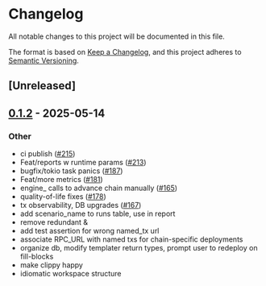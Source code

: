 # Changelog

All notable changes to this project will be documented in this file.

The format is based on [Keep a Changelog](https://keepachangelog.com/en/1.0.0/),
and this project adheres to [Semantic Versioning](https://semver.org/spec/v2.0.0.html).

## [Unreleased]

## [0.1.2](https://github.com/flashbots/contender/releases/tag/contender_sqlite-v0.1.2) - 2025-05-14

### Other

- ci publish ([#215](https://github.com/flashbots/contender/pull/215))
- Feat/reports w runtime params ([#213](https://github.com/flashbots/contender/pull/213))
- bugfix/tokio task panics ([#187](https://github.com/flashbots/contender/pull/187))
- Feat/more metrics ([#181](https://github.com/flashbots/contender/pull/181))
- engine_ calls to advance chain manually ([#165](https://github.com/flashbots/contender/pull/165))
- quality-of-life fixes ([#178](https://github.com/flashbots/contender/pull/178))
- tx observability, DB upgrades ([#167](https://github.com/flashbots/contender/pull/167))
- add scenario_name to runs table, use in report
- remove redundant &
- add test assertion for wrong named_tx url
- associate RPC_URL with named txs for chain-specific deployments
- organize db, modify templater return types, prompt user to redeploy on fill-blocks
- make clippy happy
- idiomatic workspace structure
